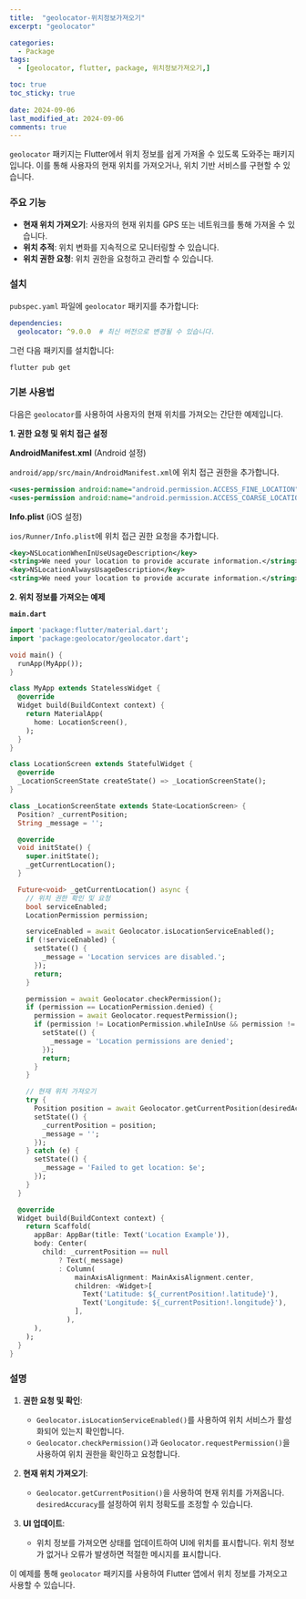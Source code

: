 ```yaml
---
title:  "geolocator-위치정보가져오기" 
excerpt: "geolocator"

categories:
  - Package
tags:
  - [geolocator, flutter, package, 위치정보가져오기,]

toc: true
toc_sticky: true
 
date: 2024-09-06
last_modified_at: 2024-09-06
comments: true
---
```


`geolocator` 패키지는 Flutter에서 위치 정보를 쉽게 가져올 수 있도록 도와주는 패키지입니다. 이를 통해 사용자의 현재 위치를 가져오거나, 위치 기반 서비스를 구현할 수 있습니다.

### 주요 기능

- **현재 위치 가져오기**: 사용자의 현재 위치를 GPS 또는 네트워크를 통해 가져올 수 있습니다.
- **위치 추적**: 위치 변화를 지속적으로 모니터링할 수 있습니다.
- **위치 권한 요청**: 위치 권한을 요청하고 관리할 수 있습니다.

### 설치

`pubspec.yaml` 파일에 `geolocator` 패키지를 추가합니다:

```yaml
dependencies:
  geolocator: ^9.0.0  # 최신 버전으로 변경될 수 있습니다.
```

그런 다음 패키지를 설치합니다:

```bash
flutter pub get
```

### 기본 사용법

다음은 `geolocator`를 사용하여 사용자의 현재 위치를 가져오는 간단한 예제입니다.

**1. 권한 요청 및 위치 접근 설정**

**AndroidManifest.xml** (Android 설정)

`android/app/src/main/AndroidManifest.xml`에 위치 접근 권한을 추가합니다.

```xml
<uses-permission android:name="android.permission.ACCESS_FINE_LOCATION"/>
<uses-permission android:name="android.permission.ACCESS_COARSE_LOCATION"/>
```

**Info.plist** (iOS 설정)

`ios/Runner/Info.plist`에 위치 접근 권한 요청을 추가합니다.

```xml
<key>NSLocationWhenInUseUsageDescription</key>
<string>We need your location to provide accurate information.</string>
<key>NSLocationAlwaysUsageDescription</key>
<string>We need your location to provide accurate information.</string>
```

**2. 위치 정보를 가져오는 예제**

**`main.dart`**

```dart
import 'package:flutter/material.dart';
import 'package:geolocator/geolocator.dart';

void main() {
  runApp(MyApp());
}

class MyApp extends StatelessWidget {
  @override
  Widget build(BuildContext context) {
    return MaterialApp(
      home: LocationScreen(),
    );
  }
}

class LocationScreen extends StatefulWidget {
  @override
  _LocationScreenState createState() => _LocationScreenState();
}

class _LocationScreenState extends State<LocationScreen> {
  Position? _currentPosition;
  String _message = '';

  @override
  void initState() {
    super.initState();
    _getCurrentLocation();
  }

  Future<void> _getCurrentLocation() async {
    // 위치 권한 확인 및 요청
    bool serviceEnabled;
    LocationPermission permission;

    serviceEnabled = await Geolocator.isLocationServiceEnabled();
    if (!serviceEnabled) {
      setState(() {
        _message = 'Location services are disabled.';
      });
      return;
    }

    permission = await Geolocator.checkPermission();
    if (permission == LocationPermission.denied) {
      permission = await Geolocator.requestPermission();
      if (permission != LocationPermission.whileInUse && permission != LocationPermission.always) {
        setState(() {
          _message = 'Location permissions are denied';
        });
        return;
      }
    }

    // 현재 위치 가져오기
    try {
      Position position = await Geolocator.getCurrentPosition(desiredAccuracy: LocationAccuracy.high);
      setState(() {
        _currentPosition = position;
        _message = '';
      });
    } catch (e) {
      setState(() {
        _message = 'Failed to get location: $e';
      });
    }
  }

  @override
  Widget build(BuildContext context) {
    return Scaffold(
      appBar: AppBar(title: Text('Location Example')),
      body: Center(
        child: _currentPosition == null
            ? Text(_message)
            : Column(
                mainAxisAlignment: MainAxisAlignment.center,
                children: <Widget>[
                  Text('Latitude: ${_currentPosition!.latitude}'),
                  Text('Longitude: ${_currentPosition!.longitude}'),
                ],
              ),
      ),
    );
  }
}
```

### 설명

1. **권한 요청 및 확인**:
   - `Geolocator.isLocationServiceEnabled()`를 사용하여 위치 서비스가 활성화되어 있는지 확인합니다.
   - `Geolocator.checkPermission()`과 `Geolocator.requestPermission()`을 사용하여 위치 권한을 확인하고 요청합니다.

2. **현재 위치 가져오기**:
   - `Geolocator.getCurrentPosition()`을 사용하여 현재 위치를 가져옵니다. `desiredAccuracy`를 설정하여 위치 정확도를 조정할 수 있습니다.

3. **UI 업데이트**:
   - 위치 정보를 가져오면 상태를 업데이트하여 UI에 위치를 표시합니다. 위치 정보가 없거나 오류가 발생하면 적절한 메시지를 표시합니다.

이 예제를 통해 `geolocator` 패키지를 사용하여 Flutter 앱에서 위치 정보를 가져오고 사용할 수 있습니다.
